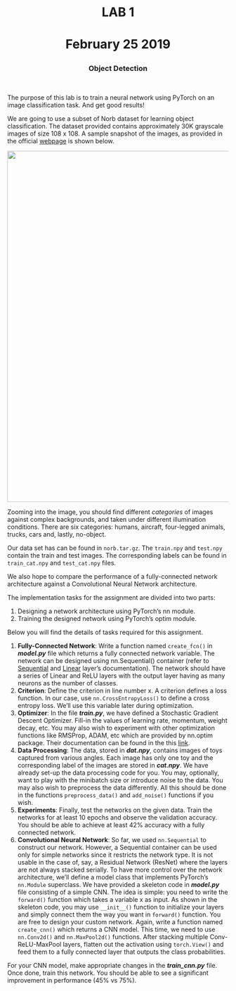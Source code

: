 <!DOCTYPE html>
<html>

<body class="stackedit">
  <div class="stackedit__html"><h1 id="lab-1"><p align="center">LAB 1</p></h1>
    <h1 id="february-20-2019"><p align="center">February 25 2019</p></h1>
    <h3 id="problem"><p align="center">Object Detection</p></h3>
    <br>
<p>The purpose of this lab is to train a neural network using PyTorch
  on an image classification task. And get good results!

<p> We are going to use a subset of Norb dataset for learning object
  classification. The dataset provided contains approximately 30K
  grayscale images of size 108 x 108. A sample snapshot of the images,
  as provided in the official <a
  href="https://cs.nyu.edu/~yann/research/norb/">webpage</a> is shown
  below. 
<div align="center">
    <img src="https://cs.nyu.edu/~yann/research/norb/jitt-clutt-train-12x4-large.png"
    width=800px /> 
</div>

<p> Zooming into the image, you should find different
  <i>categories</i> of images against complex backgrounds, and taken
  under different illumination conditions. There are six categories:
  humans, aircraft, four-legged animals, trucks, cars and, lastly,
  no-object.

<p> Our data set has can be found in <code>norb.tar.gz</code>. The
  <code>train.npy</code> and <code>test.npy</code> contain the train
  and test images. The corresponding labels can be found in
  <code>train_cat.npy</code> and <code>test_cat.npy</code> files.
  

<p> We also hope
  to compare the performance of a fully-connected network architecture
  against a Convolutional Neural Network architecture.</p> 
<p>The implementation tasks for the assignment are divided into two parts:</p>
<ol>
<li>Designing a network architecture using PyTorch’s nn module.</li>
<li>Training the designed network using PyTorch’s optim module.</li>
</ol>

<p>Below you will find the details of tasks required for this assignment.</p>
<ol>
<li><strong>Fully-Connected Network</strong>: Write a function named <code>create_fcn()</code> in <em><strong>model.py</strong></em> file which returns a fully connected network variable. The network can be designed using nn.Sequential() container (refer to <a href="https://pytorch.org/docs/stable/nn.html#sequential">Sequential</a> and <a href="https://pytorch.org/docs/stable/nn.html#linear">Linear</a> layer’s documentation). The network should have a series of Linear and ReLU layers with the output layer having as many neurons as the number of classes.<br></li>
<li><strong>Criterion</strong>: Define the criterion in line number x. A criterion defines a loss function. In our case, use <code>nn.CrossEntropyLoss()</code> to define a cross entropy loss. We’ll use this variable later during optimization.<br></li>
<li><strong>Optimizer</strong>: In the file <em><strong>train.py</strong></em>, we have defined a Stochastic Gradient Descent Optimizer. Fill-in the values of learning rate, momentum, weight decay, etc. You may also wish to experiment with other optimization functions like RMSProp, ADAM, etc which are provided by nn.optim package. Their documentation can be found in the this <a href="https://pytorch.org/docs/stable/optim.html">link</a>.<br></li>
<li><strong>Data Processing</strong>: The data, stored in <em><strong>dat.npy</strong></em>, contains images of toys captured from various angles. Each image has only one toy and the corresponding label of the images are stored in <em><strong>cat.npy</strong></em>. We have already set-up the data processing code for you. You may, optionally, want to play with the minibatch size or introduce noise to the data. You may also wish to preprocess the data differently. All this should be done in the functions <code>preprocess_data()</code> and <code>add_noise()</code> functions if you wish.<br></li>
<li><strong>Experiments</strong>: Finally, test the networks on the given data. Train the networks for at least 10 epochs and observe the validation accuracy. You should be able to achieve at least 42% accuracy with a fully connected network.<br></li>
<li><strong>Convolutional Neural Network</strong>: So far, we used <code>nn.Sequential</code> to construct our network. However, a Sequential container can be used only for simple networks since it restricts the network type. It is not usable in the case of, say, a Residual Network (ResNet) where the layers are not always stacked serially. To have more control over the network architecture, we’ll define a model class that implements PyTorch’s <code>nn.Module</code> superclass. We have provided a skeleton code in <em><strong>model.py</strong></em> file consisting of a simple CNN. The idea is simple: you need to write the <code>forward()</code> function which takes a variable x as input. As shown in the skeleton code, you may use <code>__init__()</code> function to initialize your layers and simply connect them the way you want in <code>forward()</code> function.  You are free to design your custom network. Again, write a function named <code>create_cnn()</code> which returns a CNN model. This time, we need to use <code>nn.Conv2d()</code> and <code>nn.MaxPool2d()</code> functions. After stacking multiple Conv-ReLU-MaxPool layers, flatten out the activation using <code>torch.View()</code> and feed them to a fully connected layer that outputs the class probabilities.</li>
</ol>
    <p>For your CNN model, make appropriate changes in the <strong><em>train_cnn.py</em></strong> file. Once done, train this network. You should be able to see a significant improvement in performance (45% vs 75%).</p>
</div>
</body>

</html>
